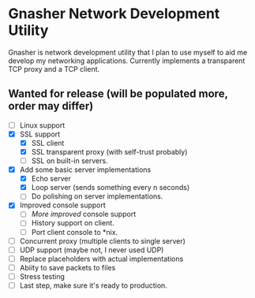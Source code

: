 # Gnasher Network Development Utility

Gnasher is network development utility that I plan to use myself to aid me develop my networking applications. 
Currently implements a transparent TCP proxy and a TCP client.

## Wanted for release (will be populated more, order may differ)
- [ ] Linux support
- [x] SSL support
	- [x] SSL client
	- [x] SSL transparent proxy (with self-trust probably)
	- [ ] SSL on built-in servers.
- [x] Add some basic server implementations
	- [x] Echo server
	- [x] Loop server (sends something every n seconds)
	- [ ] Do polishing on server implementations.
- [x] Improved console support
	- [ ] *More improved* console support
	- [ ] History support on client.
	- [ ] Port client console to \*nix.
- [ ] Concurrent proxy (multiple clients to single server)
- [ ] UDP support (maybe not, I never used UDP)
- [ ] Replace placeholders with actual implementations
- [ ] Abiity to save packets to files
- [ ] Stress testing
- [ ] Last step, make sure it's ready to production.